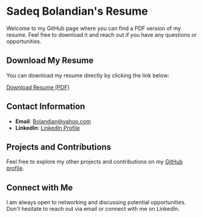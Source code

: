 # Sadeq Bolandian's Resume

Welcome to my GitHub page where you can find a PDF version of my resume. 
Feel free to download it and reach out if you have any questions or opportunities.

## Download My Resume

You can download my resume directly by clicking the link below:

[Download Resume (PDF)](https://github.com/BolandianBolandian/resume/raw/main/MohammadSadeq-Bolandian-Resume.pdf)

## Contact Information

- **Email**: [Bolandian@yahoo.com](mailto:youremail@example.com)
- **LinkedIn**: [LinkedIn Profile](https://www.linkedin.com/in/mohammadsadeq-bolandian)

## Projects and Contributions

Feel free to explore my other projects and contributions on my [GitHub profile](https://github.com/BolandianBolandian).

## Connect with Me

I am always open to networking and discussing potential opportunities. 
Don't hesitate to reach out via email or connect with me on LinkedIn.
